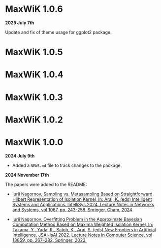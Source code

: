# MaxWiK 1.0.6

**2025 July 7th**

Update and fix of theme usage for ggplot2 package.

# MaxWiK 1.0.5

# MaxWiK 1.0.4

# MaxWiK 1.0.3

# MaxWiK 1.0.2

# MaxWiK 1.0.0

**2024 July 9th**

-   Added a `NEWS.md` file to track changes to the package.

**2024 November 17th**

The papers were added to the README:

-   [Iurii Nagornov, Sampling vs. Metasampling Based on Straightforward Hilbert Representation of Isolation Kernel, In: Arai, K. (eds) Intelligent Systems and Applications. IntelliSys 2024. Lecture Notes in Networks and Systems, vol 1067, pp. 243-258. Springer, Cham, 2024](https://link.springer.com/chapter/10.1007/978-3-031-66431-1_16)

-   [Iurii Nagornov, Overfitting Problem in the Approximate Bayesian Computation Method Based on Maxima Weighted Isolation Kernel, In: Takama, Y., Yada, K., Satoh, K., Arai, S. (eds) New Frontiers in Artificial Intelligence. JSAI-isAI 2022. Lecture Notes in Computer Science, vol 13859, pp. 267–282, Springer, 2023.](https://link.springer.com/chapter/10.1007/978-3-031-29168-5_18)
